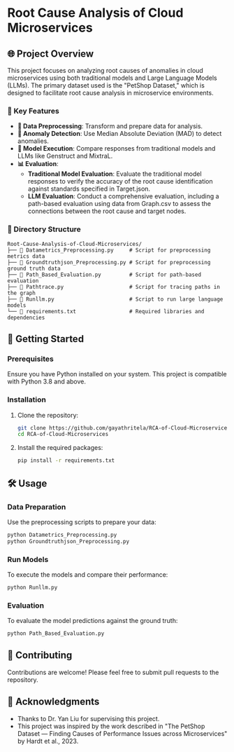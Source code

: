 
# Root Cause Analysis of Cloud Microservices

## 🌐 Project Overview



This project focuses on analyzing root causes of anomalies in cloud microservices using both traditional models and Large Language Models (LLMs). The primary dataset used is the "PetShop Dataset," which is designed to facilitate root cause analysis in microservice environments.

### 🔑 Key Features

- **🔄 Data Preprocessing**: Transform and prepare data for analysis.
- **🚨 Anomaly Detection**: Use Median Absolute Deviation (MAD) to detect anomalies.
- **🤖 Model Execution**: Compare responses from traditional models and LLMs like Genstruct and MixtraL.
- **📊 Evaluation**: 
  - **Traditional Model Evaluation**: Evaluate the traditional model responses to verify the accuracy of the root cause identification against standards specified in Target.json.
  - **LLM Evaluation**: Conduct a comprehensive evaluation, including a path-based evaluation using data from Graph.csv to assess the connections between the root cause and target nodes.


### 📁 Directory Structure

```
Root-Cause-Analysis-of-Cloud-Microservices/
├── 📄 Datametrics_Preprocessing.py     # Script for preprocessing metrics data
├── 📄 Groundtruthjson_Preprocessing.py # Script for preprocessing ground truth data
├── 📄 Path_Based_Evaluation.py         # Script for path-based evaluation
├── 📄 Pathtrace.py                     # Script for tracing paths in the graph
├── 📄 Runllm.py                        # Script to run large language models
└── 📄 requirements.txt                 # Required libraries and dependencies
```

## 🚀 Getting Started

### Prerequisites

Ensure you have Python installed on your system. This project is compatible with Python 3.8 and above.

### Installation

1. Clone the repository:
   ```bash
   git clone https://github.com/gayathritela/RCA-of-Cloud-Microservices.git
   cd RCA-of-Cloud-Microservices
   ```

2. Install the required packages:
   ```bash
   pip install -r requirements.txt
   ```

## 🛠 Usage

### Data Preparation

Use the preprocessing scripts to prepare your data:

```bash
python Datametrics_Preprocessing.py
python Groundtruthjson_Preprocessing.py
```

### Run Models

To execute the models and compare their performance:

```bash
python Runllm.py
```

### Evaluation

To evaluate the model predictions against the ground truth:

```bash
python Path_Based_Evaluation.py
```

## 👥 Contributing

Contributions are welcome! Please feel free to submit pull requests to the repository.

## 🙏 Acknowledgments

- Thanks to Dr. Yan Liu for supervising this project.
- This project was inspired by the work described in "The PetShop Dataset — Finding Causes of Performance Issues across Microservices" by Hardt et al., 2023.



